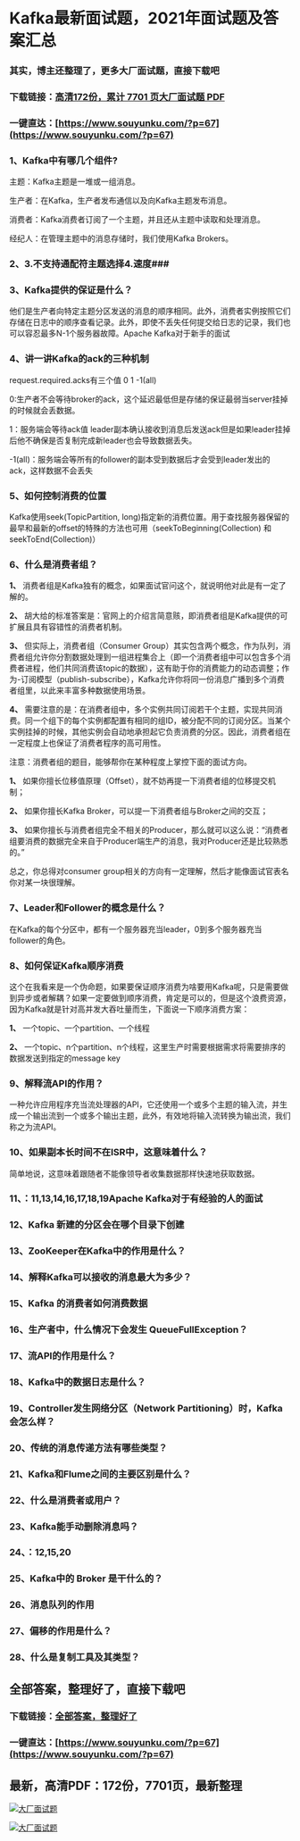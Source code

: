 # Kafka最新面试题，2021年面试题及答案汇总

### 其实，博主还整理了，更多大厂面试题，直接下载吧

### 下载链接：[高清172份，累计 7701 页大厂面试题  PDF](https://www.souyunku.com/?p=67)

### 一键直达：[https://www.souyunku.com/?p=67](https://www.souyunku.com/?p=67)



### 1、Kafka中有哪几个组件?

主题：Kafka主题是一堆或一组消息。

生产者：在Kafka，生产者发布通信以及向Kafka主题发布消息。

消费者：Kafka消费者订阅了一个主题，并且还从主题中读取和处理消息。

经纪人：在管理主题中的消息存储时，我们使用Kafka Brokers。


### 2、3.不支持通配符主题选择4.速度###


### 3、Kafka提供的保证是什么？

他们是生产者向特定主题分区发送的消息的顺序相同。此外，消费者实例按照它们存储在日志中的顺序查看记录。此外，即使不丢失任何提交给日志的记录，我们也可以容忍最多N-1个服务器故障。Apache Kafka对于新手的面试
### 4、讲一讲Kafka的ack的三种机制

request.required.acks有三个值 0 1 -1(all)

0:生产者不会等待broker的ack，这个延迟最低但是存储的保证最弱当server挂掉的时候就会丢数据。

1：服务端会等待ack值 leader副本确认接收到消息后发送ack但是如果leader挂掉后他不确保是否复制完成新leader也会导致数据丢失。

-1(all)：服务端会等所有的follower的副本受到数据后才会受到leader发出的ack，这样数据不会丢失


### 5、如何控制消费的位置

Kafka使用seek(TopicPartition, long)指定新的消费位置。用于查找服务器保留的最早和最新的offset的特殊的方法也可用（seekToBeginning(Collection) 和 seekToEnd(Collection)）


### 6、什么是消费者组？

**1、** 消费者组是Kafka独有的概念，如果面试官问这个，就说明他对此是有一定了解的。

**2、** 胡大给的标准答案是：官网上的介绍言简意赅，即消费者组是Kafka提供的可扩展且具有容错性的消费者机制。

**3、** 但实际上，消费者组（Consumer Group）其实包含两个概念，作为队列，消费者组允许你分割数据处理到一组进程集合上（即一个消费者组中可以包含多个消费者进程，他们共同消费该topic的数据），这有助于你的消费能力的动态调整；作为-订阅模型（publish-subscribe），Kafka允许你将同一份消息广播到多个消费者组里，以此来丰富多种数据使用场景。

**4、** 需要注意的是：在消费者组中，多个实例共同订阅若干个主题，实现共同消费。同一个组下的每个实例都配置有相同的组ID，被分配不同的订阅分区。当某个实例挂掉的时候，其他实例会自动地承担起它负责消费的分区。因此，消费者组在一定程度上也保证了消费者程序的高可用性。

注意：消费者组的题目，能够帮你在某种程度上掌控下面的面试方向。

**1、** 如果你擅长位移值原理（Offset），就不妨再提一下消费者组的位移提交机制；

**2、** 如果你擅长Kafka Broker，可以提一下消费者组与Broker之间的交互；

**3、** 如果你擅长与消费者组完全不相关的Producer，那么就可以这么说：“消费者组要消费的数据完全来自于Producer端生产的消息，我对Producer还是比较熟悉的。”

总之，你总得对consumer group相关的方向有一定理解，然后才能像面试官表名你对某一块很理解。


### 7、Leader和Follower的概念是什么？

在Kafka的每个分区中，都有一个服务器充当leader，0到多个服务器充当follower的角色。


### 8、如何保证Kafka顺序消费

这个在我看来是一个伪命题，如果要保证顺序消费为啥要用Kafka呢，只是需要做到异步或者解耦？如果一定要做到顺序消费，肯定是可以的，但是这个浪费资源，因为Kafka就是针对高并发大吞吐量而生，下面说一下顺序消费方案：

**1、** 一个topic、一个partition、一个线程

**2、** 一个topic、n个partition、n个线程，这里生产时需要根据需求将需要排序的数据发送到指定的message key


### 9、解释流API的作用？

一种允许应用程序充当流处理器的API，它还使用一个或多个主题的输入流，并生成一个输出流到一个或多个输出主题，此外，有效地将输入流转换为输出流，我们称之为流API。


### 10、如果副本长时间不在ISR中，这意味着什么？

简单地说，这意味着跟随者不能像领导者收集数据那样快速地获取数据。


### 11、：11,13,14,16,17,18,19Apache Kafka对于有经验的人的面试
### 12、Kafka 新建的分区会在哪个目录下创建
### 13、ZooKeeper在Kafka中的作用是什么？
### 14、解释Kafka可以接收的消息最大为多少？
### 15、Kafka 的消费者如何消费数据
### 16、生产者中，什么情况下会发生 QueueFullException？
### 17、流API的作用是什么？
### 18、Kafka中的数据日志是什么？
### 19、Controller发生网络分区（Network Partitioning）时，Kafka会怎么样？
### 20、传统的消息传递方法有哪些类型？
### 21、Kafka和Flume之间的主要区别是什么？
### 22、什么是消费者或用户？
### 23、Kafka能手动删除消息吗？
### 24、：12,15,20
### 25、Kafka中的 Broker 是干什么的？
### 26、消息队列的作用
### 27、偏移的作用是什么？
### 28、什么是复制工具及其类型？




## 全部答案，整理好了，直接下载吧

### 下载链接：[全部答案，整理好了](https://www.souyunku.com/?p=67)

### 一键直达：[https://www.souyunku.com/?p=67](https://www.souyunku.com/?p=67)


## 最新，高清PDF：172份，7701页，最新整理

[![大厂面试题](https://www.souyunku.com/wp-content/uploads/weixin/mst.png "大厂面试题")](https://www.souyunku.com/wp-content/uploads/weixin/githup-weixin.png"大厂面试题")

[![大厂面试题](https://www.souyunku.com/wp-content/uploads/weixin/githup-weixin.png "架构师专栏")](https://www.souyunku.com/wp-content/uploads/weixin/githup-weixin.png "架构师专栏")
